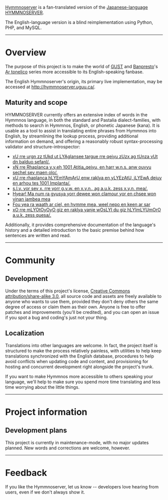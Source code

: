[Hymmnoserver](http://hymmnoserver.uguu.ca/) is a fan-translated version of the [Japanese-language HYMMNOSERVER](http://game.salburg.com/hymmnoserver/).

The English-language version is a blind reimplementation using Python, PHP, and MySQL.

---

# Overview
The purpose of this project is to make the world of [GUST](http://en.wikipedia.org/wiki/Gust_Corporation) and [Banpresto](http://en.wikipedia.org/wiki/Banpresto)'s [Ar tonelico](http://en.wikipedia.org/wiki/Ar_tonelico) series more accessible to its English-speaking fanbase.

The English Hymmnoserver's origin, its primary live implementation, may be accessed at http://hymmnoserver.uguu.ca/.

## Maturity and scope
HYMMNOSERVER currently offers an extensive index of words in the Hymmnos language, in both the standard and Pastalia dialect-families, with methods to search in Hymmnos, English, or phonetic Japanese (kana). It is usable as a tool to assist in translating entire phrases from Hymmnos into English, by streamlining the lookup process, providing additional information on demand, and offering a reasonably robust syntax-processing validator and structure-introspector:

* [xU rre urgn zz tUkd ut LYAglansee targue rre qejyu zUzx ag tUnza vUt dn balduo sefanl/.](http://hymmnoserver.uguu.ca/grammar.py?query=xU+rre+urgn+zz+tUkd+ut+LYAglansee+targue+rre+qejyu+zUzx+ag+tUnza+vUt+dn+balduo+sefanl%2F.)
* [xN rre Rhaplanca y.y.eh 1001 Atitia_qejyu, en harr w.n.s. anw ouvyu sechel sev maen olo/.](http://hymmnoserver.uguu.ca/grammar.py?query=xN+rre+Rhaplanca+y.y.eh+1001+Atitia_qejyu%2C+en+harr+w.n.s.+anw+ouvyu+sechel+sev+maen+olo%2F.)
* [xU rre rhaplanca hLYEmYAmArU enw raklya en yLYEzAtU, jLYEwA dejuy en arhou tes 1001 Implanta/.](http://hymmnoserver.uguu.ca/grammar.py?query=xU+rre+rhaplanca+hLYEmYAmArU+enw+raklya+en+yLYEzAtU%2C+jLYEwA+dejuy+en+arhou+tes+1001+Implanta%2F)
* [s.l.y. yor sev x. rre yorr g.v.w. en x.y.n., ag a.u.k. zess x.y.n. mea/.](http://hymmnoserver.uguu.ca/grammar.py?query=s.l.y.+yor+sev+x.+rre+yorr+g.v.w.+en+x.y.n.%2C+ag+a.u.k.+zess+x.y.n.+mea%2F.)
* [Hyear! Ma num ra gyusya yorr dewee won clamour yor en chsee won vinan jambea mea](http://hymmnoserver.uguu.ca/grammar.py?query=Hyear!+Ma+num+ra+gyusya+yorr+dewee+won+clamour+yor+en+chsee+won+vinan+jambea+mea)
* [Fou yea ra waath ar ciel, en hymme mea, weel nepo en keen ar sar](http://hymmnoserver.uguu.ca/grammar.py?query=Fou+yea+ra+waath+ar+ciel%2C+en+hymme+mea%2C+weel+nepo+en+keen+ar+sar)
* [xO rre mLYOtOyOyO giz en raklya yanje wOsLYI du giz hLYImLYUmOrO a.u.k. zess quesa/.](http://hymmnoserver.uguu.ca/grammar.py?query=xO+rre+mLYOtOyOyO+giz+en+raklya+yanje+wOsLYI+du+giz+hLYImLYUmOrO+a.u.k.+zess+quesa%2F.)

Additionally, it provides comprehensive documentation of the language's history and a detailed introduction to the basic premise behind how sentences are written and read.

---

# Community
## Development
Under the terms of this project's license, [Creative Commons attribution/share-alike 3.0](http://creativecommons.org/licenses/by-sa/3.0/), all source code and assets are freely available to anyone who wants to use them, provided they don't deny others the same degree of access or claim them as their own. Anyone is free to offer patches and improvements (you'll be credited), and you can open an issue if you spot a bug and coding's just not your thing.

## Localization
Translations into other languages are welcome. In fact, the project itself is structured to make the process relatively painless, with utilities to help keep translations synchronized with the English database, procedures to help avoid conflicts when updating code and content, and provisioning for hosting and concurrent development right alongside the project's trunk.

If you want to make Hymmnos more accessible to others speaking your language, we'll help to make sure you spend more time translating and less time worrying about the little things.

---

# Project information
## Development plans
This project is currently in maintenance-mode, with no major updates planned. New words and corrections are welcome, however.

---

# Feedback
If you like the Hymmnoserver, let us know -- developers love hearing from users, even if we don't always show it.
